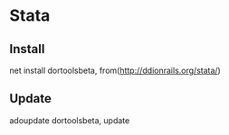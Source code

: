 # Stata

## Install
net install dortoolsbeta, from(http://ddionrails.org/stata/)

## Update
adoupdate dortoolsbeta, update

